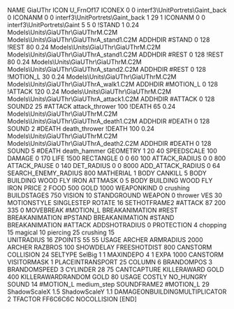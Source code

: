 NAME GiaUThr
ICON U_FrnOf17
ICONEX 0 0 interf3\UnitPortrets\Gaint_back 0
ICONANM 0 0 interf3\UnitPortrets\Gaint_back 1 29 1
ICONANM 0 0 interf3\UnitPortrets\Gaint 5 5 0
!STAND          1 0.24 Models\Units\GiaUThr\GiaUThrM.C2M Models\Units\GiaUThr\GiaUThrA_stand1.C2M
ADDHDIR #STAND 0 128
!REST          80 0.24 Models\Units\GiaUThr\GiaUThrM.C2M Models\Units\GiaUThr\GiaUThrA_stand1.C2M
ADDHDIR #REST 0 128
!REST          80 0.24 Models\Units\GiaUThr\GiaUThrM.C2M Models\Units\GiaUThr\GiaUThrA_stand2.C2M
ADDHDIR #REST 0 128
!MOTION_L      30 0.24 Models\Units\GiaUThr\GiaUThrM.C2M Models\Units\GiaUThr\GiaUThrA_walk1.C2M
ADDHDIR #MOTION_L 0 128                                  
!ATTACK       120 0.24 Models\Units\GiaUThr\GiaUThrM.C2M Models\Units\GiaUThr\GiaUThrA_attack1.C2M
ADDHDIR #ATTACK 0 128
SOUND2 25 #ATTACK attack_thrower 100
!DEATH         65 0.24 Models\Units\GiaUThr\GiaUThrM.C2M Models\Units\GiaUThr\GiaUThrA_death1.C2M
ADDHDIR #DEATH 0 128
SOUND 2 #DEATH death_thrower
!DEATH         100 0.24 Models\Units\GiaUThr\GiaUThrM.C2M Models\Units\GiaUThr\GiaUThrA_death2.C2M
ADDHDIR #DEATH 0 128
SOUND 5 #DEATH death_hammer
GEOMETRY 1 20 40
SPEEDSCALE 100
DAMAGE   0 170
LIFE     1500
RECTANGLE 0 0 60 100
ATTACK_RADIUS 0 0 800
ATTACK_PAUSE 0 140
DET_RADIUS 0 0 8000
ADD_ATTACK_RADIUS 0 64
SEARCH_ENEMY_RADIUS 800
MATHERIAL 1 BODY
CANKILL 5 BODY BUILDING WOOD FLY IRON
ATTMASK 0 5 BODY BUILDING WOOD FLY IRON
PRICE 2 FOOD 500 GOLD 1000 
WEAPONKIND 0 crushing
BUILDSTAGES 750
VISION 10
STANDGROUND
WEAPON 0 thrower
VES 30
MOTIONSTYLE SINGLESTEP
ROTATE 16
SETHOTFRAME2 #ATTACK	 87 200 335 0
MOVEBREAK #MOTION_L
BREAKANIMATION #REST
BREAKANIMATION #PSTAND
BREAKANIMATION #STAND
BREAKANIMATION #ATTACK
ADDSHOTRADIUS 0
PROTECTION 4 chopping 15 magical 10 piercing 25 crushing 15         
UNITRADIUS 16
ZPOINTS 55 55
USAGE ARCHER
ARMRADIUS 		2000
ARCHER
RAZBROS 100
SHOWDELAY
FREESHOTDIST 800
CANSTORM
COLLISION 24
SELTYPE SelBig 1 1
MAXINDEPO 4 1
EXPA 			1000
CANSTORM
VISITORMASK 1
PLACEINTRANSPORT 25
COLUMN 6
BRANDOMPOS 3
BRANDOMSPEED 3
CYLINDER 28 75
CANTCAPTURE
KILLERAWARD             GOLD 400
KILLERAWARDRANDOM       GOLD 80
USAGE COSTLY
NO_HUNGRY
SOUND 14 #MOTION_L medium_step
SOUNDFRAME2 #MOTION_L 29
ShadowScaleX 1.5
ShadowScaleY 1.1
DAMAGEONBUILDINGMULTIPLICATOR 2
TFACTOR FF6C6C6C
NOCOLLISION
[END]
